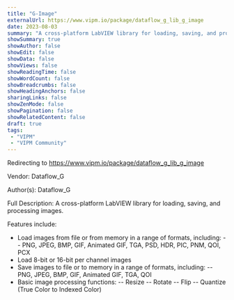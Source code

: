 ```yaml
---
title: "G-Image"
externalUrl: https://www.vipm.io/package/dataflow_g_lib_g_image
date: 2023-08-03
summary: "A cross-platform LabVIEW library for loading, saving, and processing images."
showSummary: true
showAuthor: false
showEdit: false
showData: false
showViews: false
showReadingTime: false
showWordCount: false
showBreadcrumbs: false
showHeadingAnchors: false
sharingLinks: false
showZenMode: false
showPagination: false
showRelatedContent: false
draft: true
tags:
 - "VIPM"
 - "VIPM Community"
---
```


Redirecting to https://www.vipm.io/package/dataflow_g_lib_g_image

Vendor: Dataflow_G

Author(s): Dataflow_G
 
Full Description:
A cross-platform LabVIEW library for loading, saving, and processing images.

Features include:
* Load images from file or from memory in a range of formats, including:
-- PNG, JPEG, BMP, GIF, Animated GIF, TGA, PSD, HDR, PIC, PNM, QOI, PCX
* Load 8-bit or 16-bit per channel images
* Save images to file or to memory in a range of formats, including:
-- PNG, JPEG, BMP, GIF, Animated GIF, TGA, QOI
* Basic image processing functions:
-- Resize
-- Rotate
-- Flip
-- Quantize (True Color to Indexed Color)